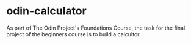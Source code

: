 # odin-calculator

As part of The Odin Project's Foundations Course, the task for the final project of the beginners course is to build a calcultor.